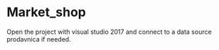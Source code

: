 # Market_shop

Open the project with visual studio 2017 and connect to a data source prodavnica if needed.
